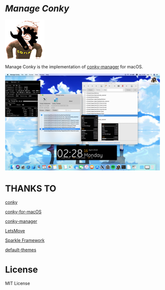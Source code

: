 # ***Manage Conky***

![icon](ManageConkyLogo.png)

Manage Conky is the implementation of [conky-manager](https://github.com/teejee2008/conky-manager) for macOS.

![preview](preview.jpeg)

# THANKS TO

[conky](https://github.com/brndnmtthws/conky)

[conky-for-macOS](https://github.com/Conky-for-macOS/conky-for-macOS)

[conky-manager](https://github.com/teejee2008/conky-manager)

[LetsMove](https://github.com/potionfactory/LetsMove)

[Sparkle Framework](https://sparkle-project.org)

[default-themes](https://github.com/Conky-for-macOS/default-themes)

# License

MIT License

